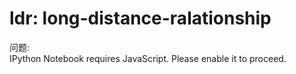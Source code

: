 # ldr: long-distance-ralationship

问题:  
IPython Notebook requires JavaScript. Please enable it to proceed.  





















